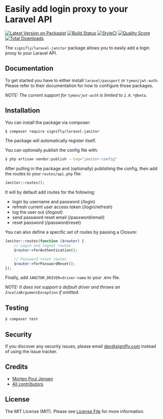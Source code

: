 # Easily add login proxy to your Laravel API

[![Latest Version on Packagist](https://img.shields.io/packagist/v/signifly/laravel-janitor.svg?style=flat-square)](https://packagist.org/packages/signifly/laravel-janitor)
[![Build Status](https://img.shields.io/travis/signifly/laravel-janitor/master.svg?style=flat-square)](https://travis-ci.org/signifly/laravel-janitor)
[![StyleCI](https://styleci.io/repos/173741214/shield?branch=master)](https://styleci.io/repos/173741214)
[![Quality Score](https://img.shields.io/scrutinizer/g/signifly/laravel-janitor.svg?style=flat-square)](https://scrutinizer-ci.com/g/signifly/laravel-janitor)
[![Total Downloads](https://img.shields.io/packagist/dt/signifly/laravel-janitor.svg?style=flat-square)](https://packagist.org/packages/signifly/laravel-janitor)

The `signifly/laravel-janitor` package allows you to easily add a login proxy to your Laravel API.

## Documentation
To get started you have to either install `laravel/passport` or `tymon/jwt-auth`. Please refer to their documentation for how to configure those packages.

*NOTE: The current support for `tymon/jwt-auth` is limited to `1.0.*@beta`.*

## Installation

You can install the package via composer:

```bash
$ composer require signifly/laravel-janitor
```

The package will automatically register itself.


You can optionally publish the config file with:

```bash
$ php artisan vendor:publish --tag="janitor-config"
```

After pulling in the package and (optionally) publishing the config, then add the routes to your `routes/api.php` file:

```php
Janitor::routes();
```

It will by default add routes for the following:
- login by username and password (/login)
- refresh current user access token (/login/refresh)
- log the user out (/logout)
- send password reset email (/password/email)
- reset password (/password/reset)

You can also define a specific set of routes by passing a Closure:

```php
Janitor::routes(function ($router) {
    // Login and logout routes
    $router->forAuthentication();

    // Password reset routes
    $router->forPasswordReset();
});
```

Finally, add `JANITOR_DRIVER=driver-name` to your .env file. 

*NOTE: It does not support a default driver and throws an `InvalidArgumentException` if omitted.*

## Testing
```bash
$ composer test
```

## Security

If you discover any security issues, please email dev@signifly.com instead of using the issue tracker.

## Credits

- [Morten Poul Jensen](https://github.com/pactode)
- [All contributors](../../contributors)

## License

The MIT License (MIT). Please see [License File](LICENSE.md) for more information.
